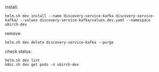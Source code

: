 
install:
```
helm.sh dev install --name discovery-service-kafka discovery-service-kafka/ --values discovery-service-kafka/values.dev.yaml --namespace ubirch-dev
```

remove:
```
helm.sh dev delete discovery-service-kafka --purge
```

check status:
```
helm.sh dev list
k8sc.sh dev get pods -n ubirch-dev
```
